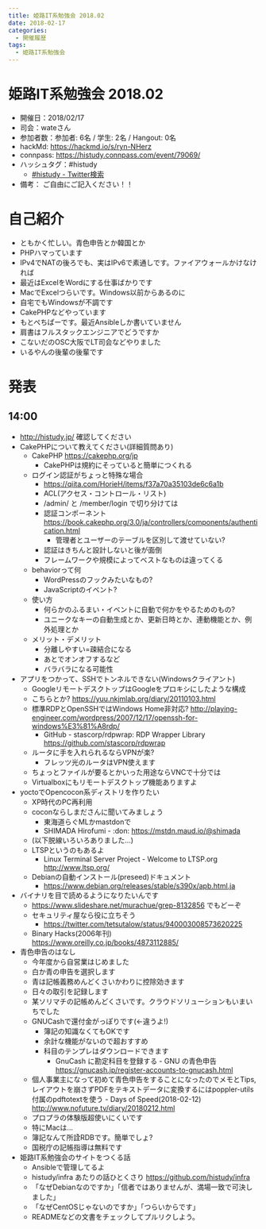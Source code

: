 ```yaml
---
title: 姫路IT系勉強会 2018.02
date: 2018-02-17
categories:
  - 開催履歴
tags:
  - 姫路IT系勉強会
---
```


# 姫路IT系勉強会 2018.02

* 開催日：2018/02/17
* 司会：wateさん
* 参加者数：参加者:  6名 / 学生:  2名 / Hangout:  0名
* hackMd: https://hackmd.io/s/ryn-NHerz
* connpass: https://histudy.connpass.com/event/79069/
* ハッシュタグ：#histudy
  * [#histudy - Twitter検索](https://twitter.com/search?q=%23histudy&src=typd)
* 備考： ご自由にご記入ください！！

# 自己紹介

* ともかく忙しい。青色申告とか韓国とか
* PHPハマっています
* IPv4でNATの後ろでも、実はIPv6で素通しです。ファイアウォールかけなければ
* 最近はExcelをWordにする仕事ばかりです
* MacでExcelつらいです。Windows以前からあるのに
* 自宅でもWindowsが不調です
* CakePHPなどやっています
* もとぺちぱーです。最近Ansibleしか書いていません
* 肩書はフルスタックエンジニアでどうですか
* こないだのOSC大阪でLT司会などやりました
* いるやんの後輩の後輩です

# 発表

## 14:00

* http://histudy.jp/ 確認してください
* CakePHPについて教えてください(詳細質問あり)
  * CakePHP https://cakephp.org/jp
    * CakePHPは規約にそっていると簡単につくれる
  * ログイン認証がちょっと特殊な場合
    * https://qiita.com/HorieH/items/f37a70a35103de6c6a1b
    * ACL(アクセス・コントロール・リスト)
    * /admin/ と /member/login で切り分けては
    * 認証コンポーネント https://book.cakephp.org/3.0/ja/controllers/components/authentication.html
      * 管理者とユーザーのテーブルを区別して渡せていない?
    * 認証はきちんと設計しないと後が面倒
    * フレームワークや規模によってベストなものは違ってくる
  * behaviorって何
    * WordPressのフックみたいなもの?
    * JavaScriptのイベント?
  * 使い方
    * 何らかのふるまい・イベントに自動で何かをやるためのもの?
    * ユニークなキーの自動生成とか、更新日時とか、連動機能とか、例外処理とか
  * メリット・デメリット
    * 分離しやすい=疎結合になる
    * あとでオンオフするなど
    * バラバラになる可能性
* アプリをつかって、SSHでトンネルできない(Windowsクライアント)
  * GoogleリモートデスクトップはGoogleをプロキシにしたような構成
  * こちらとか? https://yuu.nkjmlab.org/diary/20110103.html
  * 標準RDPとOpenSSHではWindows Home非対応? http://playing-engineer.com/wordpress/2007/12/17/openssh-for-windows%E3%81%A8rdp/
    * GitHub - stascorp/rdpwrap: RDP Wrapper Library https://github.com/stascorp/rdpwrap
  * ルータに手を入れられるならVPNが楽?
    * フレッツ光のルータはVPN使えます
  * ちょっとファイルが要るとかいった用途ならVNCで十分では
  * Virtualboxにもリモートデスクトップ機能ありますよ
* yoctoでOpencocon系ディストリを作りたい
  * XP時代のPC再利用
  * coconならしまださんに聞いてみましょう
    * 東海道らぐMLかmastdonで
    * SHIMADA Hirofumi - :don: https://mstdn.maud.io/@shimada
  * (以下脱線いろいろありました...)
  * LTSPというのもあるよ
    * Linux Terminal Server Project - Welcome to LTSP.org http://www.ltsp.org/
  * Debianの自動インストール(preseed)ドキュメント
    * https://www.debian.org/releases/stable/s390x/apb.html.ja
* バイナリを目で読めるようになりたいんです
  * https://www.slideshare.net/murachue/grep-8132856 でもどーぞ
  * セキュリティ屋なら役に立ちそう
    * https://twitter.com/tetsutalow/status/940003008573620225
  * Binary Hacks(2006年刊) https://www.oreilly.co.jp/books/4873112885/
* 青色申告のはなし
  * 今年度から自営業はじめました
  * 白か青の申告を選択します
  * 青は記帳義務めんどくさいかわりに控除効きます
  * 日々の取引を記録します
  * 某ソリマチの記帳めんどくさいです。クラウドソリューションもいまいちでした
  * GNUCashで還付金がっぽりです(←違うよ!)
    * 簿記の知識なくてもOKです
    * 余計な機能がないので超おすすめ
    * 科目のテンプレはダウンロードできます
      * GnuCash に勘定科目を登録する - GNU の青色申告 https://gnucash.jp/register-accounts-to-gnucash.html
  * 個人事業主になって初めて青色申告をすることになったのでメモとTips, レイアウトを崩さずPDFをテキストデータに変換するにはpoppler-utils付属のpdftotextを使う - Days of Speed(2018-02-12) http://www.nofuture.tv/diary/20180212.html
  * プロプラの体験版超使いにくいです
  * 特にMacは...
  * 簿記なんて所詮RDBです。簡単でしょ?
  * 国税庁の記帳指導は無料です
* 姫路IT系勉強会のサイトをつくる話
  * Ansibleで管理してるよ
  * histudy/infra あたりの話ひとくさり https://github.com/histudy/infra
  * 「なぜDebianなのですか」「信者ではありませんが、満場一致で可決しました」
  * 「なぜCentOSじゃないのですか」「つらいからです」
  * READMEなどの文書をチェックしてプルリクしよう。
